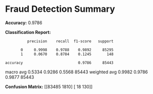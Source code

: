 # Fraud Detection Summary

**Accuracy:** 0.9786

**Classification Report:**

              precision    recall  f1-score   support

           0     0.9998    0.9788    0.9892     85295
           1     0.0670    0.8784    0.1245       148

    accuracy                         0.9786     85443
   macro avg     0.5334    0.9286    0.5568     85443
weighted avg     0.9982    0.9786    0.9877     85443


**Confusion Matrix:**
[[83485  1810]
 [   18   130]]
